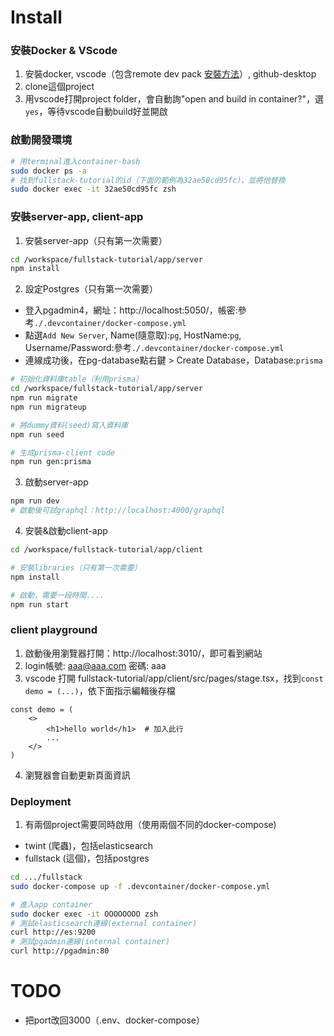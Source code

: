 # Install

### 安裝Docker & VScode

1. 安裝docker, vscode（包含remote dev pack [安裝方法](https://code.visualstudio.com/docs/remote/containers)）, github-desktop
2. clone這個project
3. 用vscode打開project folder，會自動詢"open and build in container?"，選`yes`，等待vscode自動build好並開啟

### 啟動開發環境

```bash
# 用terminal進入container-bash
sudo docker ps -a
# 找到fullstack-tutorial的id（下面的範例為32ae50cd95fc），並將他替換
sudo docker exec -it 32ae50cd95fc zsh
```

### 安裝server-app, client-app

1. 安裝server-app（只有第一次需要）

```bash
cd /workspace/fullstack-tutorial/app/server
npm install
```

2. 設定Postgres（只有第一次需要）
  - 登入pgadmin4，網址：http://localhost:5050/，帳密:參考`./.devcontainer/docker-compose.yml`
  - 點選`Add New Server`, Name(隨意取):`pg`, HostName:`pg`, Username/Password:參考`./.devcontainer/docker-compose.yml`
  - 連線成功後，在pg-database點右鍵 > Create Database，Database:`prisma`

```bash
# 初始化資料庫table（利用prisma）
cd /workspace/fullstack-tutorial/app/server
npm run migrate
npm run migrateup

# 將dummy資料(seed)寫入資料庫
npm run seed

# 生成prisma-client code
npm run gen:prisma
```

3. 啟動server-app

```bash
npm run dev
# 啟動後可試graphql：http://localhost:4000/graphql
```

4. 安裝&啟動client-app

```bash
cd /workspace/fullstack-tutorial/app/client

# 安裝libraries（只有第一次需要）
npm install

# 啟動，需要一段時間....
npm run start
```

### client playground

1. 啟動後用瀏覽器打開：http://localhost:3010/，即可看到網站
2. login帳號: aaa@aaa.com 密碼: aaa
3. vscode 打開 fullstack-tutorial/app/client/src/pages/stage.tsx，找到`const demo = (...)`，依下面指示編輯後存檔

```
const demo = (
    <>
        <h1>hello world</h1>  # 加入此行
        ...
    </>
)
```

4. 瀏覽器會自動更新頁面資訊


### Deployment

1. 有兩個project需要同時啟用（使用兩個不同的docker-compose)
  - twint (爬蟲)，包括elasticsearch
  - fullstack (這個)，包括postgres

```bash
cd .../fullstack
sudo docker-compose up -f .devcontainer/docker-compose.yml

# 進入app container
sudo docker exec -it OOOOOOOO zsh
# 測試elasticsearch連線(external container)
curl http://es:9200
# 測試pgadmin連線(internal container)
curl http://pgadmin:80
```

# TODO

- 把port改回3000（.env、docker-compose）